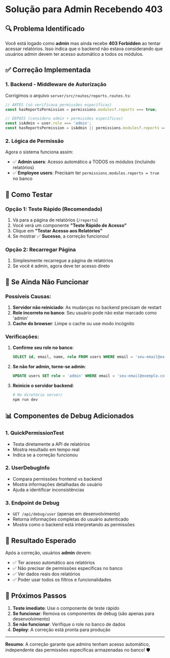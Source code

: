 # Solução para Admin Recebendo 403

## 🔍 Problema Identificado

Você está logado como **admin** mas ainda recebe **403 Forbidden** ao tentar acessar relatórios. Isso indica que o backend não estava considerando que usuários admin devem ter acesso automático a todos os módulos.

## ✅ Correção Implementada

### 1. **Backend - Middleware de Autorização**
Corrigimos o arquivo `server/src/routes/reports.routes.ts`:

```typescript
// ANTES (só verificava permissões específicas)
const hasReportsPermission = permissions.modules?.reports === true;

// DEPOIS (considera admin + permissões específicas)
const isAdmin = user.role === 'admin';
const hasReportsPermission = isAdmin || permissions.modules?.reports === true;
```

### 2. **Lógica de Permissão**
Agora o sistema funciona assim:
- ✅ **Admin users**: Acesso automático a TODOS os módulos (incluindo relatórios)
- ✅ **Employee users**: Precisam ter `permissions.modules.reports = true` no banco

## 🧪 Como Testar

### Opção 1: Teste Rápido (Recomendado)
1. Vá para a página de relatórios (`/reports`)
2. Você verá um componente **"Teste Rápido de Acesso"**
3. Clique em **"Testar Acesso aos Relatórios"**
4. Se mostrar ✅ **Sucesso**, a correção funcionou!

### Opção 2: Recarregar Página
1. Simplesmente recarregue a página de relatórios
2. Se você é admin, agora deve ter acesso direto

## 🔧 Se Ainda Não Funcionar

### Possíveis Causas:
1. **Servidor não reiniciado**: As mudanças no backend precisam de restart
2. **Role incorreto no banco**: Seu usuário pode não estar marcado como 'admin'
3. **Cache do browser**: Limpe o cache ou use modo incógnito

### Verificações:
1. **Confirme seu role no banco**:
   ```sql
   SELECT id, email, name, role FROM users WHERE email = 'seu-email@exemplo.com';
   ```
   
2. **Se não for admin, torne-se admin**:
   ```sql
   UPDATE users SET role = 'admin' WHERE email = 'seu-email@exemplo.com';
   ```

3. **Reinicie o servidor backend**:
   ```bash
   # No diretório server/
   npm run dev
   ```

## 📊 Componentes de Debug Adicionados

### 1. **QuickPermissionTest**
- Testa diretamente a API de relatórios
- Mostra resultado em tempo real
- Indica se a correção funcionou

### 2. **UserDebugInfo** 
- Compara permissões frontend vs backend
- Mostra informações detalhadas do usuário
- Ajuda a identificar inconsistências

### 3. **Endpoint de Debug**
- `GET /api/debug/user` (apenas em desenvolvimento)
- Retorna informações completas do usuário autenticado
- Mostra como o backend está interpretando as permissões

## 🎯 Resultado Esperado

Após a correção, usuários **admin** devem:
- ✅ Ter acesso automático aos relatórios
- ✅ Não precisar de permissões específicas no banco
- ✅ Ver dados reais dos relatórios
- ✅ Poder usar todos os filtros e funcionalidades

## 🚀 Próximos Passos

1. **Teste imediato**: Use o componente de teste rápido
2. **Se funcionar**: Remova os componentes de debug (são apenas para desenvolvimento)
3. **Se não funcionar**: Verifique o role no banco de dados
4. **Deploy**: A correção está pronta para produção

---

**Resumo**: A correção garante que admins tenham acesso automático, independente das permissões específicas armazenadas no banco! 🛡️